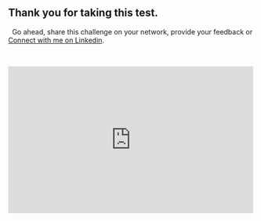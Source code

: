 ## Thank you for taking this test.

&nbsp;
Go ahead, share this challenge on your network, provide your feedback or [Connect with me on Linkedin](https://www.linkedin.com/in/liptanbiswas/).
&nbsp;
<script type="text/javascript" src="https://platform-api.sharethis.com/js/sharethis.js#property=5f9baef1968068001900dde6&product=inline-share-buttons" async="async"></script>
<div class="sharethis-inline-share-buttons"></div>

&nbsp;
&nbsp;
&nbsp;
<iframe src="https://pusti.vercel.app"  style="height:300px;width:500px;border:none;" scrolling="no" title="Feedback App"> </iframe>
